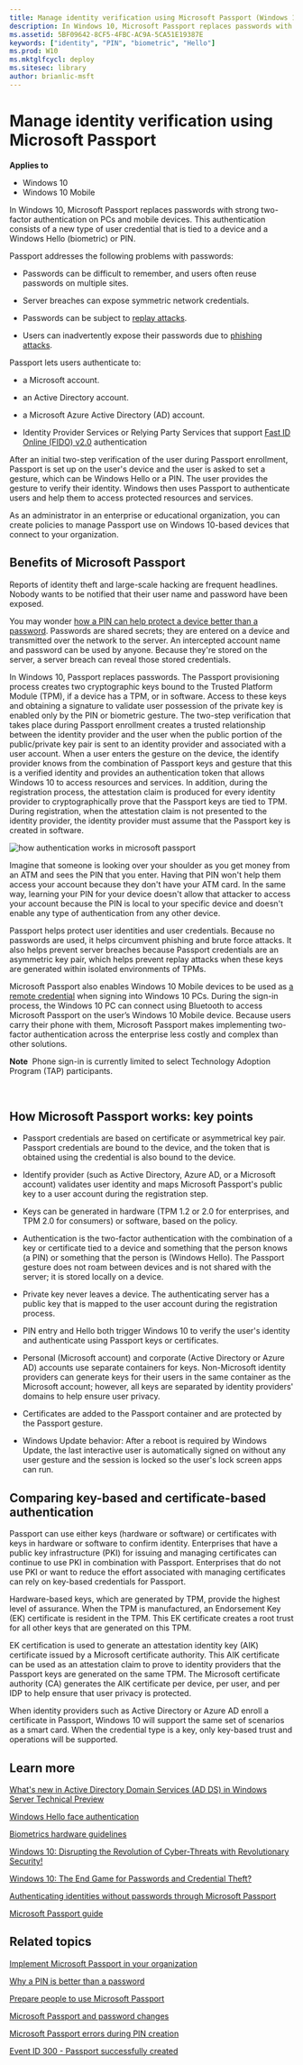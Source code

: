 ```yaml
---
title: Manage identity verification using Microsoft Passport (Windows 10)
description: In Windows 10, Microsoft Passport replaces passwords with strong two-factor authentication on PCs and mobile devices. This authentication consists of a new type of user credential that is tied to a device and a Windows Hello (biometric) or PIN.
ms.assetid: 5BF09642-8CF5-4FBC-AC9A-5CA51E19387E
keywords: ["identity", "PIN", "biometric", "Hello"]
ms.prod: W10
ms.mktglfcycl: deploy
ms.sitesec: library
author: brianlic-msft
---
```


# Manage identity verification using Microsoft Passport


**Applies to**

-   Windows 10
-   Windows 10 Mobile

In Windows 10, Microsoft Passport replaces passwords with strong two-factor authentication on PCs and mobile devices. This authentication consists of a new type of user credential that is tied to a device and a Windows Hello (biometric) or PIN.

Passport addresses the following problems with passwords:

-   Passwords can be difficult to remember, and users often reuse passwords on multiple sites.

-   Server breaches can expose symmetric network credentials.

-   Passwords can be subject to [replay attacks](http://go.microsoft.com/fwlink/p/?LinkId=615673).

-   Users can inadvertently expose their passwords due to [phishing attacks](http://go.microsoft.com/fwlink/p/?LinkId=615674).

Passport lets users authenticate to:

-   a Microsoft account.

-   an Active Directory account.

-   a Microsoft Azure Active Directory (AD) account.

-   Identity Provider Services or Relying Party Services that support [Fast ID Online (FIDO) v2.0](http://go.microsoft.com/fwlink/p/?LinkId=533889) authentication

After an initial two-step verification of the user during Passport enrollment, Passport is set up on the user's device and the user is asked to set a gesture, which can be Windows Hello or a PIN. The user provides the gesture to verify their identity. Windows then uses Passport to authenticate users and help them to access protected resources and services.

As an administrator in an enterprise or educational organization, you can create policies to manage Passport use on Windows 10-based devices that connect to your organization.

## Benefits of Microsoft Passport


Reports of identity theft and large-scale hacking are frequent headlines. Nobody wants to be notified that their user name and password have been exposed.

You may wonder [how a PIN can help protect a device better than a password](why-a-pin-is-better-than-a-password.md). Passwords are shared secrets; they are entered on a device and transmitted over the network to the server. An intercepted account name and password can be used by anyone. Because they're stored on the server, a server breach can reveal those stored credentials.

In Windows 10, Passport replaces passwords. The Passport provisioning process creates two cryptographic keys bound to the Trusted Platform Module (TPM), if a device has a TPM, or in software. Access to these keys and obtaining a signature to validate user possession of the private key is enabled only by the PIN or biometric gesture. The two-step verification that takes place during Passport enrollment creates a trusted relationship between the identity provider and the user when the public portion of the public/private key pair is sent to an identity provider and associated with a user account. When a user enters the gesture on the device, the identify provider knows from the combination of Passport keys and gesture that this is a verified identity and provides an authentication token that allows Windows 10 to access resources and services. In addition, during the registration process, the attestation claim is produced for every identity provider to cryptographically prove that the Passport keys are tied to TPM. During registration, when the attestation claim is not presented to the identity provider, the identity provider must assume that the Passport key is created in software.

![how authentication works in microsoft passport](images/authflow.png)

Imagine that someone is looking over your shoulder as you get money from an ATM and sees the PIN that you enter. Having that PIN won't help them access your account because they don't have your ATM card. In the same way, learning your PIN for your device doesn't allow that attacker to access your account because the PIN is local to your specific device and doesn't enable any type of authentication from any other device.

Passport helps protect user identities and user credentials. Because no passwords are used, it helps circumvent phishing and brute force attacks. It also helps prevent server breaches because Passport credentials are an asymmetric key pair, which helps prevent replay attacks when these keys are generated within isolated environments of TPMs.

Microsoft Passport also enables Windows 10 Mobile devices to be used as [a remote credential](prepare-people-to-use-microsoft-passport.md#bmk-remote) when signing into Windows 10 PCs. During the sign-in process, the Windows 10 PC can connect using Bluetooth to access Microsoft Passport on the user’s Windows 10 Mobile device. Because users carry their phone with them, Microsoft Passport makes implementing two-factor authentication across the enterprise less costly and complex than other solutions.

**Note**  Phone sign-in is currently limited to select Technology Adoption Program (TAP) participants.

 

## How Microsoft Passport works: key points


-   Passport credentials are based on certificate or asymmetrical key pair. Passport credentials are bound to the device, and the token that is obtained using the credential is also bound to the device.

-   Identify provider (such as Active Directory, Azure AD, or a Microsoft account) validates user identity and maps Microsoft Passport's public key to a user account during the registration step.

-   Keys can be generated in hardware (TPM 1.2 or 2.0 for enterprises, and TPM 2.0 for consumers) or software, based on the policy.

-   Authentication is the two-factor authentication with the combination of a key or certificate tied to a device and something that the person knows (a PIN) or something that the person is (Windows Hello). The Passport gesture does not roam between devices and is not shared with the server; it is stored locally on a device.

-   Private key never leaves a device. The authenticating server has a public key that is mapped to the user account during the registration process.

-   PIN entry and Hello both trigger Windows 10 to verify the user's identity and authenticate using Passport keys or certificates.

-   Personal (Microsoft account) and corporate (Active Directory or Azure AD) accounts use separate containers for keys. Non-Microsoft identity providers can generate keys for their users in the same container as the Microsoft account; however, all keys are separated by identity providers' domains to help ensure user privacy.

-   Certificates are added to the Passport container and are protected by the Passport gesture.

-   Windows Update behavior: After a reboot is required by Windows Update, the last interactive user is automatically signed on without any user gesture and the session is locked so the user's lock screen apps can run.

## Comparing key-based and certificate-based authentication


Passport can use either keys (hardware or software) or certificates with keys in hardware or software to confirm identity. Enterprises that have a public key infrastructure (PKI) for issuing and managing certificates can continue to use PKI in combination with Passport. Enterprises that do not use PKI or want to reduce the effort associated with managing certificates can rely on key-based credentials for Passport.

Hardware-based keys, which are generated by TPM, provide the highest level of assurance. When the TPM is manufactured, an Endorsement Key (EK) certificate is resident in the TPM. This EK certificate creates a root trust for all other keys that are generated on this TPM.

EK certification is used to generate an attestation identity key (AIK) certificate issued by a Microsoft certificate authority. This AIK certificate can be used as an attestation claim to prove to identity providers that the Passport keys are generated on the same TPM. The Microsoft certificate authority (CA) generates the AIK certificate per device, per user, and per IDP to help ensure that user privacy is protected.

When identity providers such as Active Directory or Azure AD enroll a certificate in Passport, Windows 10 will support the same set of scenarios as a smart card. When the credential type is a key, only key-based trust and operations will be supported.

## Learn more


[What's new in Active Directory Domain Services (AD DS) in Windows Server Technical Preview](http://go.microsoft.com/fwlink/p/?LinkId=708533)

[Windows Hello face authentication](http://go.microsoft.com/fwlink/p/?LinkId=626024)

[Biometrics hardware guidelines](http://go.microsoft.com/fwlink/p/?LinkId=626995)

[Windows 10: Disrupting the Revolution of Cyber-Threats with Revolutionary Security!](http://go.microsoft.com/fwlink/p/?LinkId=533890)

[Windows 10: The End Game for Passwords and Credential Theft?](http://go.microsoft.com/fwlink/p/?LinkId=533891)

[Authenticating identities without passwords through Microsoft Passport](http://go.microsoft.com/fwlink/p/?LinkId=616778)

[Microsoft Passport guide](http://go.microsoft.com/fwlink/p/?LinkId=691928)

## Related topics


[Implement Microsoft Passport in your organization](implement-microsoft-passport-in-your-organization.md)

[Why a PIN is better than a password](why-a-pin-is-better-than-a-password.md)

[Prepare people to use Microsoft Passport](prepare-people-to-use-microsoft-passport.md)

[Microsoft Passport and password changes](microsoft-passport-and-password-changes.md)

[Microsoft Passport errors during PIN creation](microsoft-passport-errors-during-pin-creation.md)

[Event ID 300 - Passport successfully created](passport-event-300.md)

 

 






